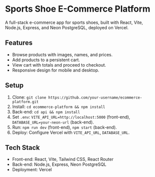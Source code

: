 # Sports Shoe E-Commerce Platform
A full-stack e-commerce app for sports shoes, built with React, Vite, Node.js, Express, and Neon PostgreSQL, deployed on Vercel.

## Features
- Browse products with images, names, and prices.
- Add products to a persistent cart.
- View cart with totals and proceed to checkout.
- Responsive design for mobile and desktop.

## Setup
1. Clone: `git clone https://github.com/your-username/ecommerce-platform.git`
2. Install: `cd ecommerce-platform && npm install`
3. Back-end: `cd api && npm install`
4. Set `.env`: `VITE_API_URL=http://localhost:5000` (front-end), `DATABASE_URL=your-neon-url` (back-end).
5. Run: `npm run dev` (front-end), `npm start` (back-end).
6. Deploy: Configure Vercel with `VITE_API_URL`, `DATABASE_URL`.

## Tech Stack
- Front-end: React, Vite, Tailwind CSS, React Router
- Back-end: Node.js, Express, Neon PostgreSQL
- Deployment: Vercel